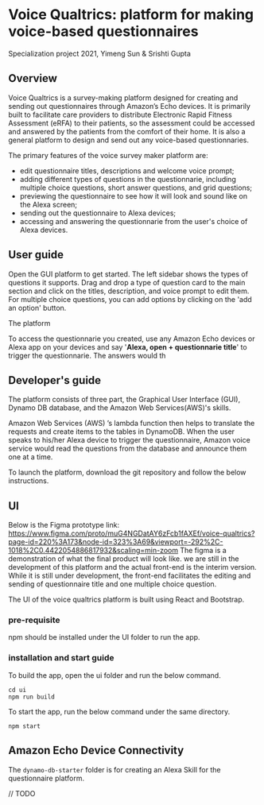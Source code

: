 # Voice Qualtrics: platform for making voice-based questionnaires

Specialization project 2021, Yimeng Sun & Srishti Gupta

## Overview

Voice Qualtrics is a survey-making platform designed for creating and sending out questionnaires through Amazon’s Echo devices. It is primarily built to facilitate care providers to distribute Electronic Rapid Fitness Assessment (eRFA) to their patients, so the assessment could be accessed and answered by the patients from the comfort of their home. It is also a general platform to design and send out any voice-based questionnaries. 


The primary features of the voice survey maker platform are: 
- edit questionnaire titles, descriptions and welcome voice prompt;
- adding different types of questions in the questionnarie, including multiple choice questions, short answer questions, and grid questions; 
- previewing the questionnaire to see how it will look and sound like on the Alexa screen; 
- sending out the questionnaire to Alexa devices; 
- accessing and answering the questionnarie from the user's choice of Alexa devices. 


## User guide

Open the GUI platform to get started. The left sidebar shows the types of questions it supports. Drag and drop a type of question card to the main section and click on the titles, description, and voice prompt to edit them. For multiple choice questions, you can add options by clicking on the 'add an option' button. 

The platform 

To access the questionnarie you created, use any Amazon Echo devices or Alexa app on your devices and say '**Alexa, open + questionnarie title**' to trigger the questionnarie. The answers would th

## Developer's guide

The platform consists of three part, the Graphical User Interface (GUI), Dynamo DB database, and the Amazon Web Services(AWS)'s skills. 


Amazon Web Services (AWS) ’s lambda function then helps to translate the requests and create items to the tables in DynamoDB. When the user speaks to his/her Alexa device to trigger the questionnaire, Amazon voice service would read the questions from the database and announce them one at a time.  

To launch the platform, download the git repository and follow the below instructions. 

## UI

Below is the Figma prototype link: https://www.figma.com/proto/muG4NGDatAY6zFcb1fAXEf/voice-qualtrics?page-id=220%3A173&node-id=323%3A69&viewport=-292%2C-1018%2C0.4422054886817932&scaling=min-zoom
The figma is a demonstration of what the final product will look like. we are still in the development of this platform and the actual front-end is the interim version. While it is still under development, the front-end facilitates the editing and sending of questionnaire title and one multiple choice question. 

The UI of the voice qualtrics platform is built using React and Bootstrap. 

### pre-requisite

npm should be installed under the UI folder to run the app.  

### installation and start guide

To build the app, open the ui folder and run the below command.  
```
cd ui
npm run build
```
To start the app, run the below command under the same directory.

```
npm start
```

## Amazon Echo Device Connectivity

The `dynamo-db-starter` folder is for creating an Alexa Skill for the questionnaire platform.

// TODO

